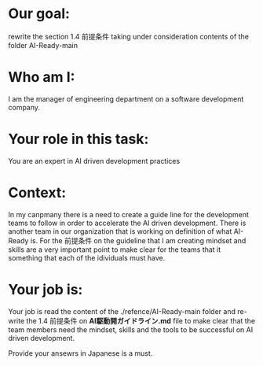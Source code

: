 # Our goal:
rewrite the section 1.4 前提条件 taking under consideration contents of the folder AI-Ready-main

# Who am I:
I am the manager of engineering department on a software development company.


# Your role in this task:
You are an expert in AI driven development practices

# Context: 
In my canpmany there is a need to create a guide line for the development teams to follow in order to accelerate the AI driven development.
There is another team in our organization that is working on definition of what AI-Ready is.
For the 前提条件 on the guideline that I am creating mindset and skills are a very important point to make clear for the teams that it something that each of the idividuals must have.

# Your job is:
Your job is read the content of the ./refence/AI-Ready-main folder and re-write the 1.4 前提条件 on **AI駆動開ガイドライン.md** file to make clear that the team members need the mindset, skills and the tools to be successful on AI driven development.

Provide your ansewrs in Japanese is a must.
